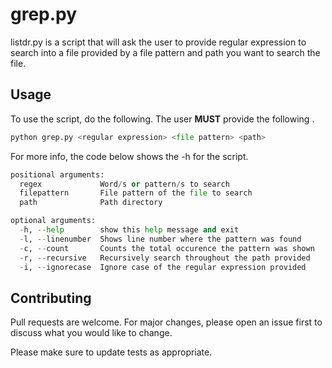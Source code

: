 # grep.py
listdr.py is a script that will ask the user to provide regular expression to search into a file provided by a file pattern
and path you want to search the file.

## Usage
To use the script, do the following. The user **MUST** provide the following <regular expression> <file pattern> <path>.
```python
python grep.py <regular expression> <file pattern> <path>
```
For more info, the code below shows the -h for the script.
```python
positional arguments:
  regex             Word/s or pattern/s to search
  filepattern       File pattern of the file to search
  path              Path directory

optional arguments:
  -h, --help        show this help message and exit
  -l, --linenumber  Shows line number where the pattern was found
  -c, --count       Counts the total occurence the pattern was shown
  -r, --recursive   Recursively search throughout the path provided
  -i, --ignorecase  Ignore case of the regular expression provided

```

## Contributing
Pull requests are welcome. For major changes, please open an issue first to discuss what you would like to change.

Please make sure to update tests as appropriate.

